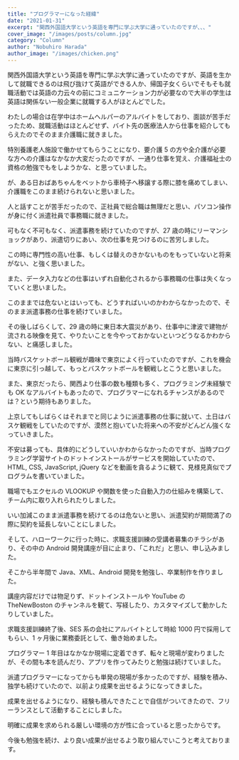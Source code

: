 ```yaml
---
title: "プログラマーになった経緯"
date: "2021-01-31"
excerpt: "関西外国語大学という英語を専門に学ぶ大学に通っていたのですが、、、"
cover_image: "/images/posts/column.jpg"
category: "Column"
author: "Nobuhiro Harada"
author_image: "/images/chicken.png"
---
```


関西外国語大学という英語を専門に学ぶ大学に通っていたのですが、英語を生かして就職できるのは飛び抜けて英語ができる人か、帰国子女くらいでそもそも就職活動では英語の力云々の前にコミュニケーション力が必要なので大半の学生は英語は関係ない一般企業に就職する人がほとんどでした。

わたしの場合は在学中はホームヘルパーのアルバイトをしており、面談が苦手だったため、就職活動はほとんどせず、バイト先の医療法人から仕事を紹介してもらえたのでそのまま介護職に就きました。

特別養護老人施設で働かせてもらうことになり、要介護 5 の方や全介護が必要な方への介護はなかなか大変だったのですが、一通り仕事を覚え、介護福祉士の資格の勉強でもをしようかな、と思っていました。

が、ある日おばあちゃんをベットから車椅子へ移譲する際に膝を痛めてしまい、介護職をこのまま続けられないと思いました。

人と話すことが苦手だったので、正社員で総合職は無理だと思い、パソコン操作が身に付く派遣社員で事務職に就きました。

可もなく不可もなく、派遣事務を続けていたのですが、27 歳の時にリーマンショックがあり、派遣切りにあい、次の仕事を見つけるのに苦労しました。

この時に専門性の高い仕事、もしくは替えのきかないものをもっていないと将来がない、と強く思いました。

また、データ入力などの仕事はいずれ自動化されるから事務職の仕事は失くなっていくと思いました。

このままでは危ないとはいっても、どうすればいいのかわからなかったので、そのまま派遣事務の仕事を続けていました。

その後しばらくして、29 歳の時に東日本大震災があり、仕事中に津波で建物が流される映像を見て、やりたいことを今やっておかないといつどうなるかわからない、と痛感しました。

当時バスケットボール観戦が趣味で東京によく行っていたのですが、これを機会に東京に引っ越して、もっとバスケットボールを観戦しとこうと思いました。

また、東京だったら、関西より仕事の数も種類も多く、プログラミング未経験でも OK なアルバイトもあったので、プログラマーになれるチャンスがあるのでは？という期待もありました。

上京してもしばらくはそれまでと同じように派遣事務の仕事に就いて、土日はバスケ観戦をしていたのですが、漠然と抱いていた将来への不安がどんどん強くなっていきました。

不安は募っても、具体的にどうしていいかわからなかったのですが、当時プログラミング学習サイトのドットインストールがサービスを開始していたので、HTML, CSS, JavaScript, jQuery などを動画を貪るように観て、見様見真似でプログラムを書いていました。

職場でもエクセルの VLOOKUP や関数を使った自動入力の仕組みを構築して、チーム内に取り入れられたりしました。

いい加減このまま派遣事務を続けてるのは危ないと思い、派遣契約が期間満了の際に契約を延長しないことにしました。

そして、ハローワークに行った時に、求職支援訓練の受講者募集のチラシがあり、その中の Android 開発講座が目に止まり、「これだ」と思い、申し込みました。

そこから半年間で Java、XML、Android 開発を勉強し、卒業制作を作りました。

講座内容だけでは物足りず、ドットインストールや YouTube の TheNewBoston のチャンネルを観て、写経したり、カスタマイズして動かしたりしていました。

求職支援訓練終了後、SES 系の会社にアルバイトとして時給 1000 円で採用してもらい、1 ヶ月後に業務委託として、働き始めました。

プログラマー 1 年目はなかなか現場に定着できず、転々と現場が変わりましたが、その間も本を読んだり、アプリを作ってみたりと勉強は続けていました。

派遣プログラマーになってからも単発の現場が多かったのですが、経験を積み、独学も続けていたので、以前より成果を出せるようになってきました。

成果を出せるようになり、経験も積んできたことで自信がついてきたので、フリーランスとして活動することにしました。

明確に成果を求められる厳しい環境の方が性に合っていると思ったからです。

今後も勉強を続け、より良い成果が出せるよう取り組んでいこうと考えております。
